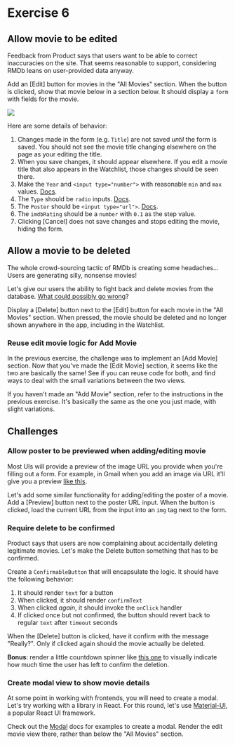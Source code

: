 # Exercise 6

## Allow movie to be edited

Feedback from Product says that users want to be able to correct inaccuracies on the site. That seems reasonable to support, considering RMDb leans on user-provided data anyway.

Add an [Edit] button for movies in the "All Movies" section. When the button is clicked, show that movie below in a section below. It should display a `form` with fields for the movie.

![](https://i.imgur.com/NQZ88LC.png)

Here are some details of behavior:

1. Changes made in the form (e.g. `Title`) are not saved *until* the form is saved. You should not see the movie title changing elsewhere on the page as your editing the title.
1. When you save changes, it should appear elsewhere. If you edit a movie title that also appears in the Watchlist, those changes should be seen there.
1. Make the `Year` and `<input type="number">` with reasonable `min` and `max` values. [Docs](https://developer.mozilla.org/en-US/docs/Web/HTML/Element/input/number).
1. The `Type` should be `radio` inputs. [Docs](https://developer.mozilla.org/en-US/docs/Web/HTML/Element/input/radio).
1. The `Poster` should be `<input type="url">`. [Docs](https://developer.mozilla.org/en-US/docs/Web/HTML/Element/input/url).
1. The `imdbRating` should be a `number` with `0.1` as the step value.
1. Clicking [Cancel] does not save changes and stops editing the movie, hiding the form.

## Allow a movie to be deleted

The whole crowd-sourcing tactic of RMDb is creating some headaches... Users are generating silly, nonsense movies!

Let's give our users the ability to fight back and delete movies from the database. [What could possibly go wrong](https://media.giphy.com/media/oyBhHk1TGTYIme4lN8/giphy.gif)?

Display a [Delete] button next to the [Edit] button for each movie in the "All Movies" section. When pressed, the movie should be deleted and no longer shown anywhere in the app, including in the Watchlist.

### Reuse edit movie logic for Add Movie

In the previous exercise, the challenge was to implement an [Add Movie] section. Now that you've made the [Edit Movie] section, it seems like the two are basically the same! See if you can reuse code for both, and find ways to deal with the small variations between the two views.

If you haven't made an "Add Movie" section, refer to the instructions in the previous exercise. It's basically the same as the one you just made, with slight variations.

## Challenges

### Allow poster to be previewed when adding/editing movie

Most UIs will provide a preview of the image URL you provide when you're filling out a form. For example, in Gmail when you add an image via URL it'll give you a preview [like this](https://i.imgur.com/iV7Joya.png).

Let's add some similar functionality for adding/editing the poster of a movie. Add a [Preview] button next to the poster URL input. When the button is clicked, load the current URL from the input into an `img` tag next to the form.

### Require delete to be confirmed

Product says that users are now complaining about accidentally deleting legitimate movies. Let's make the Delete button something that has to be confirmed.

Create a `ConfirmableButton` that will encapsulate the logic. It should have the following behavior:

1. It should render `text` for a button
1. When clicked, it should render `confirmText`
1. When clicked *again*, it should invoke the `onClick` handler
1. If clicked once but not confirmed, the button should revert back to regular `text` after `timeout` seconds

When the [Delete] button is clicked, have it confirm with the message "Really?". Only if clicked again should the movie actually be deleted.

**Bonus**: render a little countdown spinner like [this one](https://github.com/vydimitrov/react-countdown-circle-timer) to visually indicate how much time the user has left to confirm the deletion.

### Create modal view to show movie details

At some point in working with frontends, you will need to create a modal. Let's try working with a library in React. For this round, let's use [Material-UI](https://material-ui.com/getting-started/installation/), a popular React UI framework.

Check out the [Modal](https://material-ui.com/components/modal/#modal) docs for examples to create a modal. Render the edit movie view there, rather than below the "All Movies" section.
